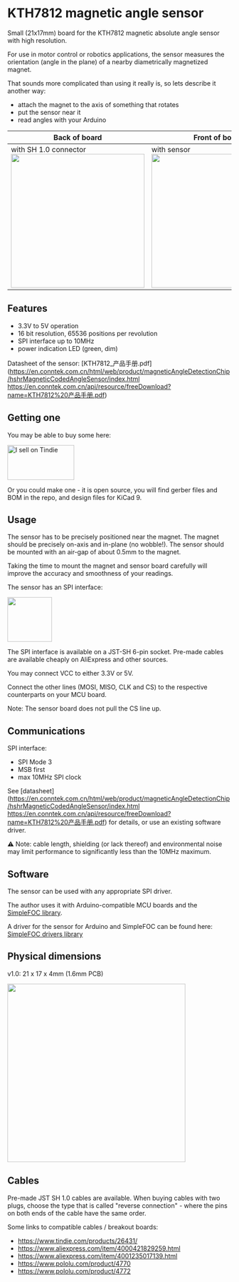 # KTH7812 magnetic angle sensor

Small (21x17mm) board for the KTH7812 magnetic absolute angle sensor with high resolution.

For use in motor control or robotics applications, the sensor measures the orientation (angle in the plane) of a nearby diametrically magnetized magnet.

That sounds more complicated than using it really is, so lets describe it another way:
- attach the magnet to the axis of something that rotates
- put the sensor near it
- read angles with your Arduino

| Back of board | Front of board |
| --- | --- |
| with SH 1.0 connector <img src="./pics/KTH7812_back.jpg" width="300" /> | with sensor <img src="./pics/KTH7812_front.jpg" width="300" /> |

## Features

- 3.3V to 5V operation
- 16 bit resolution, 65536 positions per revolution
- SPI interface up to 10MHz
- power indication LED (green, dim)

Datasheet of the sensor: [KTH7812_产品手册.pdf](https://en.conntek.com.cn/html/web/product/magneticAngleDetectionChip/hshrMagneticCodedAngleSensor/index.html
https://en.conntek.com.cn/api/resource/freeDownload?name=KTH7812%20产品手册.pdf)

## Getting one

You may be able to buy some here:

<a href="https://www.tindie.com/stores/smallrobots/"><img src="https://d2ss6ovg47m0r5.cloudfront.net/badges/tindie-mediums.png" alt="I sell on Tindie" width="150" height="78"></a>

Or you could make one - it is open source, you will find gerber files and BOM in the repo, and design files for KiCad 9.

## Usage

The sensor has to be precisely positioned near the magnet. The magnet should be precisely on-axis and in-plane (no wobble!). The sensor should be mounted with an air-gap of about 0.5mm to the magnet.

Taking the time to mount the magnet and sensor board carefully will improve the accuracy and smoothness of your readings.

The sensor has an SPI interface:

<img src="../Encoder_SPI/pics/SPI_pinout.png" width="100" />

The SPI interface is available on a JST-SH 6-pin socket. Pre-made cables are available cheaply on AliExpress and other sources.

You may connect VCC to either 3.3V or 5V. 

Connect the other lines (MOSI, MISO, CLK and CS) to the respective counterparts on your MCU board.

Note: The sensor board does not pull the CS line up.

## Communications

SPI interface:
- SPI Mode 3
- MSB first
- max 10MHz SPI clock

See [datasheet](https://en.conntek.com.cn/html/web/product/magneticAngleDetectionChip/hshrMagneticCodedAngleSensor/index.html
https://en.conntek.com.cn/api/resource/freeDownload?name=KTH7812%20产品手册.pdf) for details, or use an existing software driver.

:warning: Note: cable length, shielding (or lack thereof) and environmental noise may limit performance to significantly less than the 10MHz maximum.

## Software

The sensor can be used with any appropriate SPI driver.

The author uses it with Arduino-compatible MCU boards and the [SimpleFOC library](http://www.simplefoc.com).

A driver for the sensor for Arduino and SimpleFOC can be found here: [SimpleFOC drivers library](https://github.com/simplefoc/Arduino-FOC-drivers/tree/master/src/encoders/KTH7812)

## Physical dimensions

v1.0: 21 x 17 x 4mm (1.6mm PCB)

<img src="../Encoder_SPI/pics/dimensions.png" width="400" />

## Cables

Pre-made JST SH 1.0 cables are available. When buying cables with two plugs, choose the type that is called "reverse connection" - where the pins on both ends of the cable have the same order.

Some links to compatible cables / breakout boards:

 - https://www.tindie.com/products/26431/
 - https://www.aliexpress.com/item/4000421829259.html
 - https://www.aliexpress.com/item/4001235017139.html
 - https://www.pololu.com/product/4770
 - https://www.pololu.com/product/4772

